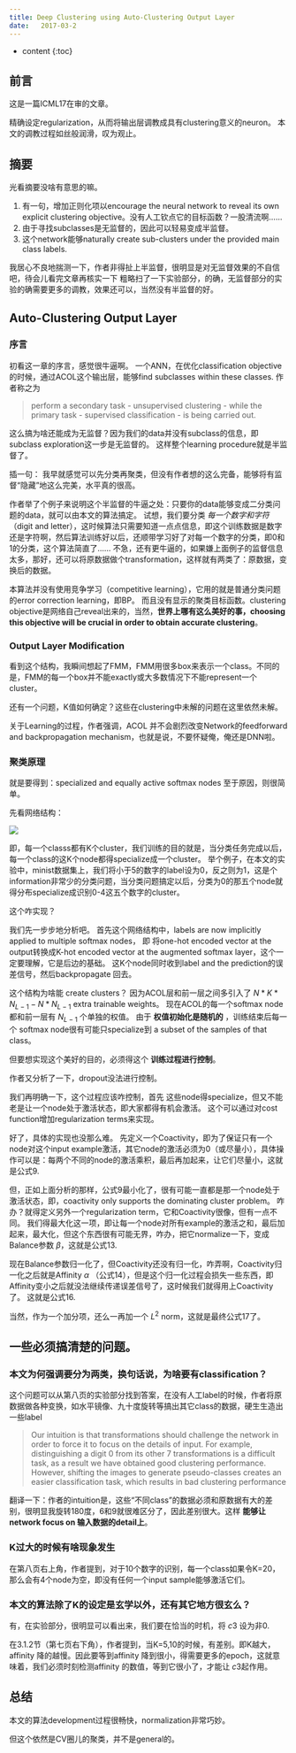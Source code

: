 ```yaml
--- 
title: Deep Clustering using Auto-Clustering Output Layer
date:   2017-03-2
---
```




* content
{:toc}

## 前言
这是一篇ICML17在审的文章。

精确设定regularization，从而将输出层调教成具有clustering意义的neuron。
本文的调教过程如丝般润滑，叹为观止。

## 摘要
光看摘要没啥有意思的嘛。

1. 有一句，增加正则化项以encourage the neural network to reveal its own explicit clustering objective。没有人工钦点它的目标函数？一股清流啊……
2. 由于寻找subclasses是无监督的，因此可以轻易变成半监督。
3. 这个network能够naturally create sub-clusters under the provided main class labels.

我居心不良地揣测一下，作者非得扯上半监督，很明显是对无监督效果的不自信吧，待会儿看完文章再核实一下
粗略扫了一下实验部分，的确，无监督部分的实验的确需要更多的调教，效果还可以，当然没有半监督的好。

##  Auto-Clustering Output Layer
### 序言
初看这一章的序言，感觉很牛逼啊。
一个ANN，在优化classification objective的时候，通过ACOL这个输出层，能够find subclasses within these classes.
作者称之为
>perform a secondary task - unsupervised clustering - while the primary task -
supervised classification - is being carried out.

这么搞为啥还能成为无监督？因为我们的data并没有subclass的信息，即subclass exploration这一步是无监督的。
这样整个learning procedure就是半监督了。

插一句：
我早就感觉可以先分类再聚类，但没有作者想的这么完备，能够将有监督“隐藏”地这么完美，水平真的很高。

作者举了个例子来说明这个半监督的牛逼之处：只要你的data能够变成二分类问题的data，就可以由本文的算法搞定。
试想，我们要分类 _每一个数字和字符_（digit and letter），这时候算法只需要知道一点点信息，即这个训练数据是数字还是字符啊，然后算法训练好以后，还顺带学习好了对每一个数字的分类，即0和1的分类，这个算法简直了……
不急，还有更牛逼的，如果嫌上面例子的监督信息太多，那好，还可以将原数据做个transformation，这样就有两类了：原数据，变换后的数据。

本算法并没有使用竞争学习（competitive learning），它用的就是普通分类问题的error correction learning，即BP。
而且没有显示的聚类目标函数。clustering objective是网络自己reveal出来的，当然，__世界上哪有这么美好的事，choosing  this objective will be crucial in order to obtain accurate clustering__。

###  Output Layer Modification
看到这个结构，我瞬间想起了FMM，FMM用很多box来表示一个class。不同的是，FMM的每一个box并不能exactly或大多数情况下不能represent一个cluster。

还有一个问题，K值如何确定？这些在clustering中未解的问题在这里依然未解。

关于Learning的过程，作者强调，ACOL 并不会剧烈改变Network的feedforward and backpropagation mechanism，也就是说，不要怀疑俺，俺还是DNN啦。

###  聚类原理
就是要得到：specialized and equally active softmax nodes
至于原因，则很简单。

先看网络结构：

![](DeepClusteringusingAuto\网络结构.png)

即，每一个classs都有K个cluster，我们训练的目的就是，当分类任务完成以后，每一个class的这K个node都得specialize成一个cluster。
举个例子，在本文的实验中，minist数据集上，我们将小于5的数字的label设为0，反之则为1，这是个information非常少的分类问题，当分类问题搞定以后，分类为0的那五个node就得分布specialize成识别0-4这五个数字的cluster。

这个咋实现？

我们先一步步地分析吧。
首先这个网络结构中，labels are now implicitly applied to multiple softmax nodes， 即 将one-hot encoded vector at the output转换成K-hot encoded vector at the augmented softmax layer，这个一定要理解，它是后边的基础。
这K个node同时收到label and the prediction的误差信号，然后backpropagate 回去。

这个结构为啥能 create clusters？
因为ACOL层和前一层之间多引入了 $N*K*N_{L-1}-N*N_{L-1}$ extra trainable weights。
现在ACOL的每一个softmax node都和前一层有 $N_{L-1}$ 个单独的权值。
由于 __权值初始化是随机的__  ，训练结束后每一个 softmax node很有可能只specialize到 a subset of the samples of that class。

但要想实现这个美好的目的，必须得这个 __训练过程进行控制__。

作者又分析了一下，dropout没法进行控制。

我们再明确一下，这个过程应该咋控制，首先 这些node得specialize，但又不能老是让一个node处于激活状态，即大家都得有机会激活。
这个可以通过对cost function增加regularization terms来实现。


好了，具体的实现也没那么难。
先定义一个Coactivity，即为了保证只有一个node对这个input example激活，其它node的激活必须为0（或尽量小），具体操作可以是：每两个不同的node的激活乘积，最后再加起来，让它们尽量小，这就是公式9.

但，正如上面分析的那样，公式9最小化了，很有可能一直都是那一个node处于激活状态，即，coactivity only supports the dominating cluster problem。
咋办？就得定义另外一个regularization term，它和Coactivity很像，但有一点不同。
我们得最大化这一项，即让每一个node对所有example的激活之和，最后加起来，最大化，但这个东西很有可能无界，咋办，把它normalize一下，变成Balance参数 $\beta$，这就是公式13.

现在Balance参数归一化了，但Coactivity还没有归一化，咋弄啊，Coactivity归一化之后就是Affinity $\alpha$ （公式14），但是这个归一化过程会损失一些东西，即Affinity变小之后就没法继续传递误差信号了，这时候我们就得用上Coactivity了。
这就是公式16.

当然，作为一个加分项，还么一再加一个 $L^2$ norm，这就是最终公式17了。

## 一些必须搞清楚的问题。
### 本文为何强调要分为两类，换句话说，为啥要有classification？
这个问题可以从第八页的实验部分找到答案，在没有人工label的时候，作者将原数据做各种变换，如水平镜像、九十度旋转等搞出其它class的数据，硬生生造出一些label
> Our intuition is that transformations should challenge the network in order to force it to focus on the details of input. For example, distinguishing a digit 0 from its other 7 transformations is a difficult task, as a result we have obtained good clustering performance. However, shifting the images to generate pseudo-classes creates an easier classification task, which results in bad clustering performance

翻译一下：作者的intuition是，这些“不同class”的数据必须和原数据有大的差别，很明显我旋转180度，6和9就很难区分了，因此差别很大。这样 __能够让network focus on 输入数据的detail上__。

### K过大的时候有啥现象发生
在第八页右上角，作者提到，对于10个数字的识别，每一个class如果令K=20，那么会有4个node为空，即没有任何一个input sample能够激活它们。

### 本文的算法除了K的设定是玄学以外，还有其它地方很玄么？
有，在实验部分，很明显可以看出来，我们要在恰当的时机，将 $c3$ 设为非0.

在3.1.2节（第七页右下角），作者提到，当K=5,10的时候，有差别。即K越大，affinity 降的越慢。因此要等到affinity 降到很小，得需要更多的epoch，这就意味着，我们必须时刻检测affinity 的数值，等到它很小了，才能让 $c3$起作用。

## 总结
本文的算法development过程很畅快，normalization非常巧妙。

但这个依然是CV圈儿的聚类，并不是general的。